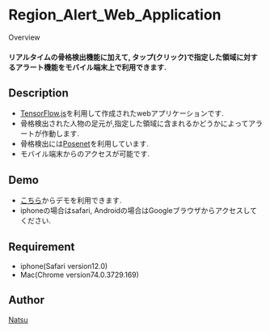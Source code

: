 Region_Alert_Web_Application
====

Overview
#### リアルタイムの骨格検出機能に加えて, タップ(クリック)で指定した領域に対するアラート機能をモバイル端末上で利用できます.
## Description
- [TensorFlow.js](https://www.tensorflow.org/js)を利用して作成されたwebアプリケーションです.
- 骨格検出された人物の足元が,指定した領域に含まれるかどうかによってアラートが作動します.
- 骨格検出には[Posenet](https://github.com/tensorflow/tfjs-models/tree/master/posenet)を利用しています.
- モバイル端末からのアクセスが可能です.

## Demo
- [こちら](https://tuna0808.github.io/Region_Alert/camera.html)からデモを利用できます.
- iphoneの場合はsafari, Androidの場合はGoogleブラウザからアクセスしてください.

## Requirement
- iphone(Safari version12.0)
- Mac(Chrome version74.0.3729.169)

## Author

[Natsu](https://github.com/tuna0808)
